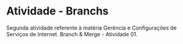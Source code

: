 # Atividade - Branchs
Segunda atividade referente à matéria Gerência e Configurações de Serviços de Internet. Branch &amp; Merge - Atividade 01.